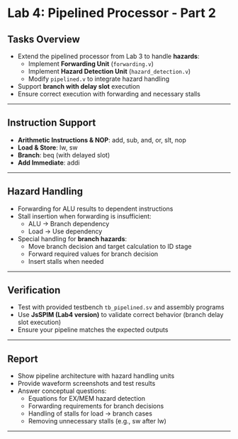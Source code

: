 # Lab 4: Pipelined Processor - Part 2

## Tasks Overview
- Extend the pipelined processor from Lab 3 to handle **hazards**:
  - Implement **Forwarding Unit** (`forwarding.v`)
  - Implement **Hazard Detection Unit** (`hazard_detection.v`)
  - Modify `pipelined.v` to integrate hazard handling
- Support **branch with delay slot** execution
- Ensure correct execution with forwarding and necessary stalls

---

## Instruction Support
- **Arithmetic Instructions & NOP**: add, sub, and, or, slt, nop
- **Load & Store**: lw, sw
- **Branch**: beq (with delayed slot)
- **Add Immediate**: addi

---

## Hazard Handling
- Forwarding for ALU results to dependent instructions
- Stall insertion when forwarding is insufficient:
  - ALU → Branch dependency
  - Load → Use dependency
- Special handling for **branch hazards**:
  - Move branch decision and target calculation to ID stage
  - Forward required values for branch decision
  - Insert stalls when needed

---

## Verification
- Test with provided testbench `tb_pipelined.sv` and assembly programs
- Use **JsSPIM (Lab4 version)** to validate correct behavior (branch delay slot execution)
- Ensure your pipeline matches the expected outputs

---

## Report
- Show pipeline architecture with hazard handling units
- Provide waveform screenshots and test results
- Answer conceptual questions:
  - Equations for EX/MEM hazard detection
  - Forwarding requirements for branch decisions
  - Handling of stalls for load → branch cases
  - Removing unnecessary stalls (e.g., sw after lw)

---



